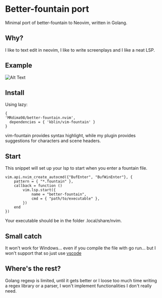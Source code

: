 # Better-fountain port 
Minimal port of better-fountain to Neovim, written in Golang.

## Why?
I like to text edit in neovim, I like to write screenplays and I like a neat LSP. 

## Example 
![Alt Text](https://media.giphy.com/media/v1.Y2lkPTc5MGI3NjExZjJqMDl6dHE3M2tnemZjZXpuNmJjazc4ZWFsamVocmExdTd6Y3hjbiZlcD12MV9pbnRlcm5hbF9naWZfYnlfaWQmY3Q9Zw/yPfFGAeNPtxwZFyY7C/giphy.gif)

## Install
Using lazy:
```
{
'MRdima98/better-fountain.nvim',
  dependencies = { 'kblin/vim-fountain' }
}
```
vim-fountain provides syntax highlight, while my plugin provides suggestions for characters and scene headers.

## Start
This snippet will set up your lsp to start when you enter a fountain file.
```
vim.api.nvim_create_autocmd({"BufEnter", "BufWinEnter"}, {
    pattern = { "*.fountain" },
    callback = function ()
        vim.lsp.start({
            name = "better-fountain",
            cmd = { "path/to/executable" },
        })
    end
})
```
Your executable should be in the folder .local/share/nvim.

## Small catch
It won't work for Windows... even if you compile the file with go run... but I won't support that so just use [vscode](https://marketplace.visualstudio.com/items?itemName=piersdeseilligny.betterfountain)

## Where's the rest? 
Golang regexp is limited, until it gets better or I loose too much time writing a regex library or a parser, I won't implement functionalities I don't really need.
